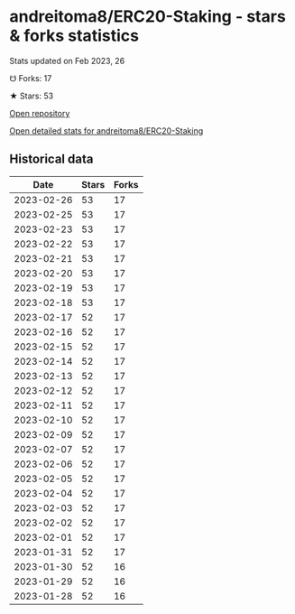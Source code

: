 # andreitoma8/ERC20-Staking - stars & forks statistics

Stats updated on Feb 2023, 26

☋ Forks: 17

★ Stars: 53

[Open repository](https://github.com/andreitoma8/ERC20-Staking)

[Open detailed stats for andreitoma8/ERC20-Staking](https://reviewgithub.com/rep/andreitoma8/ERC20-Staking)

## Historical data
| Date | Stars | Forks |
|------|-------|-------|
| 2023-02-26 | 53 | 17 | 
| 2023-02-25 | 53 | 17 | 
| 2023-02-23 | 53 | 17 | 
| 2023-02-22 | 53 | 17 | 
| 2023-02-21 | 53 | 17 | 
| 2023-02-20 | 53 | 17 | 
| 2023-02-19 | 53 | 17 | 
| 2023-02-18 | 53 | 17 | 
| 2023-02-17 | 52 | 17 | 
| 2023-02-16 | 52 | 17 | 
| 2023-02-15 | 52 | 17 | 
| 2023-02-14 | 52 | 17 | 
| 2023-02-13 | 52 | 17 | 
| 2023-02-12 | 52 | 17 | 
| 2023-02-11 | 52 | 17 | 
| 2023-02-10 | 52 | 17 | 
| 2023-02-09 | 52 | 17 | 
| 2023-02-07 | 52 | 17 | 
| 2023-02-06 | 52 | 17 | 
| 2023-02-05 | 52 | 17 | 
| 2023-02-04 | 52 | 17 | 
| 2023-02-03 | 52 | 17 | 
| 2023-02-02 | 52 | 17 | 
| 2023-02-01 | 52 | 17 | 
| 2023-01-31 | 52 | 17 | 
| 2023-01-30 | 52 | 16 | 
| 2023-01-29 | 52 | 16 | 
| 2023-01-28 | 52 | 16 | 

